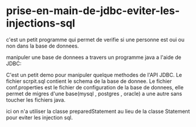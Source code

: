 # prise-en-main-de-jdbc-eviter-les-injections-sql
c'est un petit programme qui permet de verifie si une personne est oui ou non dans la base de donnees.

manipuler une base de donnees a travers un programme java a l'aide de JDBC:

C'est un petit demo pour manipuler quelque methodes de l'API JDBC.
Le fichier scrpit.sql contient le schema de la base de donnee. 
Le fichier conf.properties est le fichier de configuration de la base de donnees,
elle permet de migres d'une base(mysql , postgres , oracle) a une autre sans toucher les fichiers java.

ici on n'a utiliser la classe preparedStatement au lieu de la classe Statement pour eviter les injection sql.
